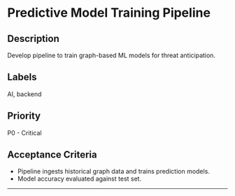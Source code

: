 # Predictive Model Training Pipeline

## Description
Develop pipeline to train graph-based ML models for threat anticipation.

## Labels
AI, backend

## Priority
P0 - Critical

## Acceptance Criteria
- Pipeline ingests historical graph data and trains prediction models.
- Model accuracy evaluated against test set.

---
